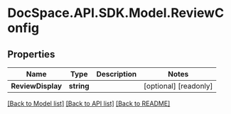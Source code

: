 # DocSpace.API.SDK.Model.ReviewConfig

## Properties

Name | Type | Description | Notes
------------ | ------------- | ------------- | -------------
**ReviewDisplay** | **string** |  | [optional] [readonly] 

[[Back to Model list]](../README.md#documentation-for-models) [[Back to API list]](../README.md#documentation-for-api-endpoints) [[Back to README]](../README.md)


